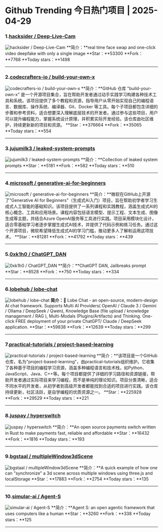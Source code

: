 # Github Trending 今日热门项目 | 2025-04-29
### 1.[hacksider / Deep-Live-Cam](https://github.com/hacksider/Deep-Live-Cam)

![hacksider / Deep-Live-Cam](https://opengraph.githubassets.com/503aef04ffc4a6663cf658779d7d6ee234e993903d3635a59ec1cf9382d464c4/hacksider/Deep-Live-Cam)
**简介：**real time face swap and one-click video deepfake with only a single image
**Star：**53300
**Fork：**7768
**Today stars：**1498

---

### 2.[codecrafters-io / build-your-own-x](https://github.com/codecrafters-io/build-your-own-x)

![codecrafters-io / build-your-own-x](https://camo.githubusercontent.com/5ca90a5bbfca851d7f7242281f66eb8711e47a141d02a41be7590b80aa2fbdb6/68747470733a2f2f636f646563726166746572732e696f2f696d616765732f62796f782d62616e6e65722e676966)
**简介：**GitHub 仓库 "build-your-own-x" 是一个开源项目集合，旨在帮助开发者通过动手实践学习构建各种技术工具和系统。该项目提供了多个教程和资源，指导用户从零开始实现自己的编程语言、数据库、操作系统、编译器、Git、Docker 等工具。每个子项目都包含详细的步骤和参考资料，适合想要深入理解底层技术的开发者。通过参与这些项目，用户可以提升编程能力，掌握系统设计原理，并积累实际开发经验。该仓库由社区维护，持续更新新的项目和资源。
**Star：**376664
**Fork：**35065
**Today stars：**554

---

### 3.[jujumilk3 / leaked-system-prompts](https://github.com/jujumilk3/leaked-system-prompts)

![jujumilk3 / leaked-system-prompts](https://opengraph.githubassets.com/5a03be15863879895afc137fb5ade6b37689e651070596488900e6803811c11c/jujumilk3/leaked-system-prompts)
**简介：**Collection of leaked system prompts
**Star：**5181
**Fork：**582
**Today stars：**510

---

### 4.[microsoft / generative-ai-for-beginners](https://github.com/microsoft/generative-ai-for-beginners)

![microsoft / generative-ai-for-beginners](https://repository-images.githubusercontent.com/655806940/88f66022-a0f3-4ad7-b3c8-a0628db51c69)
**简介：**微软在GitHub上开源了"Generative AI for Beginners"（生成式AI入门）项目，旨在帮助初学者学习生成式人工智能的基础知识。该项目提供了一系列课程和实践教程，涵盖生成式AI的核心概念、工具和应用场景。课程内容包括语言模型、提示工程、文本生成、图像生成等主题，并结合Azure OpenAI服务等工具进行实践。项目采用模块化设计，适合零基础学习者逐步掌握生成式AI技术，并提供了代码示例和练习任务。通过这个开源项目，微软希望降低生成式AI的学习门槛，推动更多人了解和运用这项技术。
**Star：**81281
**Fork：**41792
**Today stars：**439

---

### 5.[0xk1h0 / ChatGPT_DAN](https://github.com/0xk1h0/ChatGPT_DAN)

![0xk1h0 / ChatGPT_DAN](https://opengraph.githubassets.com/10a769e784ba4844d1cb1186312530814e9564bfe0d69e46b59b9c3306c352a4/0xk1h0/ChatGPT_DAN)
**简介：**ChatGPT DAN, Jailbreaks prompt
**Star：**8528
**Fork：**750
**Today stars：**334

---

### 6.[lobehub / lobe-chat](https://github.com/lobehub/lobe-chat)

![lobehub / lobe-chat](https://repository-images.githubusercontent.com/643445235/cced8e33-35f1-40fe-a1d6-8c6b29fbfc84)
**简介：**🤯 Lobe Chat - an open-source, modern-design AI chat framework. Supports Multi AI Providers( OpenAI / Claude 3 / Gemini / Ollama / DeepSeek / Qwen), Knowledge Base (file upload / knowledge management / RAG ), Multi-Modals (Plugins/Artifacts) and Thinking. One-click FREE deployment of your private ChatGPT/ Claude / DeepSeek application.
**Star：**59838
**Fork：**12639
**Today stars：**299

---

### 7.[practical-tutorials / project-based-learning](https://github.com/practical-tutorials/project-based-learning)

![practical-tutorials / project-based-learning](https://opengraph.githubassets.com/b61b67290e2d4ccdfbaa611748563c1a9333cc333ac15e9eb2f7ea26760a66cc/practical-tutorials/project-based-learning)
**简介：**该项目是一个GitHub仓库，名为"project-based-learning"，由practical-tutorials组织维护。它收集了各种基于项目的编程学习资源，涵盖多种编程语言和技术栈，如Python、JavaScript、Java、C++等。每个项目都提供了详细的学习路径和资源链接，帮助开发者通过实际项目来学习编程，而不是单纯的理论知识。项目分类清晰，适合不同水平的开发者，从初学者到高级开发者都能找到合适的项目进行实践。该仓库持续更新，社区活跃，是自学编程的优质资源之一。
**Star：**225928
**Fork：**29529
**Today stars：**221

---

### 8.[juspay / hyperswitch](https://github.com/juspay/hyperswitch)

![juspay / hyperswitch](https://repository-images.githubusercontent.com/552877440/fd8b83bc-a093-4f7b-9e16-a0cd1f9f8572)
**简介：**An open source payments switch written in Rust to make payments fast, reliable and affordable
**Star：**16432
**Fork：**1816
**Today stars：**193

---

### 9.[bgstaal / multipleWindow3dScene](https://github.com/bgstaal/multipleWindow3dScene)

![bgstaal / multipleWindow3dScene](https://opengraph.githubassets.com/d655fa51319f81191a6cf437a9ec7be12589bfced915e793fab40b8fa9d9e37c/bgstaal/multipleWindow3dScene)
**简介：**A quick example of how one can "synchronize" a 3d scene across multiple windows using three.js and localStorage
**Star：**17883
**Fork：**2754
**Today stars：**135

---

### 10.[simular-ai / Agent-S](https://github.com/simular-ai/Agent-S)

![simular-ai / Agent-S](https://opengraph.githubassets.com/d0f65b4e862112ec02e3321dfc40b948ad60d018e392440e4772aeff4e99bc87/simular-ai/Agent-S)
**简介：**Agent S: an open agentic framework that uses computers like a human
**Star：**3260
**Fork：**338
**Today stars：**125

---

